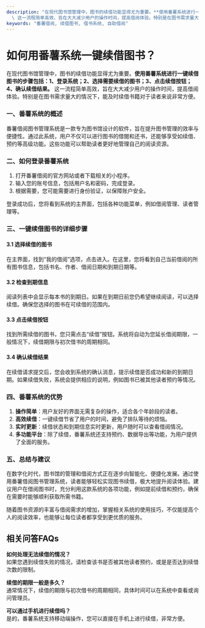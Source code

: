 ```yaml
---
description: "在现代图书馆管理中，图书的续借功能显得尤为重要。**使用番薯系统进行一键续借图书的步骤包括：1、登录系统；2、选择需要续借的图书；3、点击续借按钮；4、确认续借结果。**\
  \ 这一流程简单高效，旨在大大减少用户的操作时间，提高借阅体验。特别是在图书需求量大的情况下，能及时续借书籍对于读者来说非常方便。"
keywords: "番薯借阅, 续借图书, 借书系统, 自助借阅"
---
```

# 如何用番薯系统一键续借图书？

在现代图书馆管理中，图书的续借功能显得尤为重要。**使用番薯系统进行一键续借图书的步骤包括：1、登录系统；2、选择需要续借的图书；3、点击续借按钮；4、确认续借结果。** 这一流程简单高效，旨在大大减少用户的操作时间，提高借阅体验。特别是在图书需求量大的情况下，能及时续借书籍对于读者来说非常方便。

### 一、番薯系统的概述

番薯借阅图书管理系统是一款专为图书馆设计的软件，旨在提升图书管理的效率与便捷性。通过此系统，用户不仅可以进行图书的借閱和还书，还能够享受如续借、预约等高级功能。这些功能可以帮助读者更好地管理自己的阅读资源。

### 二、如何登录番薯系统

1. 打开番薯借阅的官方网站或者下载相关的小程序。
2. 输入您的账号信息，包括用户名和密码，完成登录。
3. 根据需要，您可能需要进行身份验证，以保障账户安全。

登录成功后，您将看到系统的主界面，包括各种功能菜单，例如借阅管理、读者管理等。

### 三、一键续借图书的详细步骤

#### 3.1 选择续借的图书

在主界面，找到“我的借阅”选项，点击进入。在这里，您将看到自己当前借阅的所有图书信息，包括书名、作者、借阅日期和到期日期等。

#### 3.2 检查到期信息

阅读列表中会显示每本书的到期日。如果在到期日前您仍希望继续阅读，可以选择续借。确保您选择的图书在可续借的范围内。

#### 3.3 点击续借按钮

找到所需续借的图书，您只需点击“续借”按钮。系统将自动为您延长借阅期限，一般情况下，续借期限与初次借书的周期相同。

#### 3.4 确认续借结果

在续借请求提交后，您会收到系统的确认消息，提示续借是否成功和新的到期日期。如果续借失败，系统会提供相应的说明，例如图书已被其他读者预约等情况。

### 四、番薯系统的优势

1. **操作简单**：用户友好的界面无需复杂的操作，适合各个年龄段的读者。
2. **高效续借**：一键续借节省了用户的时间，避免了排队等待的烦恼。
3. **实时更新**：续借状态和到期信息实时更新，用户随时可以查看借阅情况。
4. **多功能平台**：除了续借，番薯系统还支持预约、数据导出等功能，为用户提供了全面的服务。

### 五、总结与建议

在数字化时代，图书馆的管理和借阅方式正在逐步向智能化、便捷化发展。通过使用番薯借阅图书管理系统，读者能够轻松实现图书续借，极大地提升阅读体验。建议用户在借阅图书时，充分利用这款系统的各项功能，例如提前续借和预约，确保在需要时能够顺利获取所需书籍。

随着图书资源的丰富与借阅需求的增加，掌握相关系统的使用技巧，不仅能提高个人的阅读效率，也能够让每位读者都享受到更优质的服务。

## 相关问答FAQs

**如何处理无法续借的情况？**  
如果您遇到续借失败的情况，请检查该书是否被其他读者预约，或是是否达到续借次数的限制。

**续借的期限一般是多久？**  
通常情况下，续借的期限与初次借书的周期相同，具体时间可以在系统中查看或询问管理员。

**可以通过手机进行续借吗？**  
是的，番薯系统支持移动端操作，您可以直接在手机上进行续借，非常方便。
